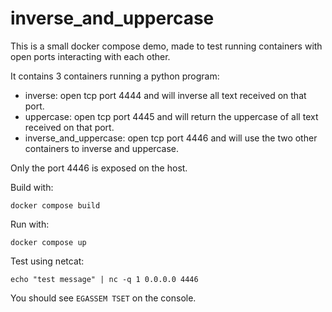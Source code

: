 # inverse_and_uppercase

This is a small docker compose demo, made to test running containers with open ports interacting with each other.

It contains 3 containers running a python program:

 - inverse: open tcp port 4444 and will inverse all text received on that port.
 - uppercase: open tcp port 4445 and will return the uppercase of all text received on that port.
 - inverse_and_uppercase: open tcp port 4446 and will use the two other containers to inverse and uppercase.

Only the port 4446 is exposed on the host.

Build with:

    docker compose build

Run with:

    docker compose up

Test using netcat:

    echo "test message" | nc -q 1 0.0.0.0 4446

You should see `EGASSEM TSET` on the console.
